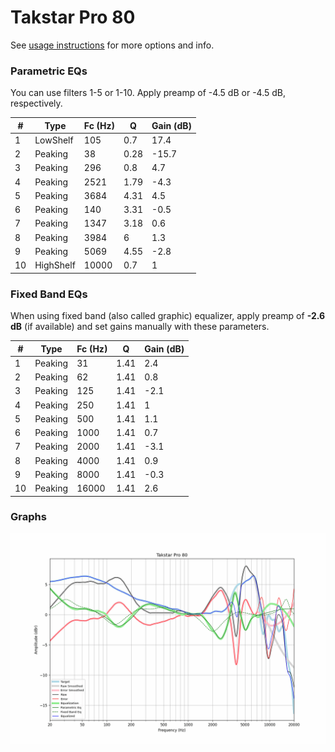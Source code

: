 # Takstar Pro 80
See [usage instructions](https://github.com/jaakkopasanen/AutoEq#usage) for more options and info.

### Parametric EQs
You can use filters 1-5 or 1-10. Apply preamp of -4.5 dB or -4.5 dB, respectively.

|   # | Type      |   Fc (Hz) |    Q |   Gain (dB) |
|-----|-----------|-----------|------|-------------|
|   1 | LowShelf  |       105 | 0.7  |        17.4 |
|   2 | Peaking   |        38 | 0.28 |       -15.7 |
|   3 | Peaking   |       296 | 0.8  |         4.7 |
|   4 | Peaking   |      2521 | 1.79 |        -4.3 |
|   5 | Peaking   |      3684 | 4.31 |         4.5 |
|   6 | Peaking   |       140 | 3.31 |        -0.5 |
|   7 | Peaking   |      1347 | 3.18 |         0.6 |
|   8 | Peaking   |      3984 | 6    |         1.3 |
|   9 | Peaking   |      5069 | 4.55 |        -2.8 |
|  10 | HighShelf |     10000 | 0.7  |         1   |

### Fixed Band EQs
When using fixed band (also called graphic) equalizer, apply preamp of **-2.6 dB** (if available) and set gains manually with these parameters.

|   # | Type    |   Fc (Hz) |    Q |   Gain (dB) |
|-----|---------|-----------|------|-------------|
|   1 | Peaking |        31 | 1.41 |         2.4 |
|   2 | Peaking |        62 | 1.41 |         0.8 |
|   3 | Peaking |       125 | 1.41 |        -2.1 |
|   4 | Peaking |       250 | 1.41 |         1   |
|   5 | Peaking |       500 | 1.41 |         1.1 |
|   6 | Peaking |      1000 | 1.41 |         0.7 |
|   7 | Peaking |      2000 | 1.41 |        -3.1 |
|   8 | Peaking |      4000 | 1.41 |         0.9 |
|   9 | Peaking |      8000 | 1.41 |        -0.3 |
|  10 | Peaking |     16000 | 1.41 |         2.6 |

### Graphs
![](./Takstar%20Pro%2080.png)
